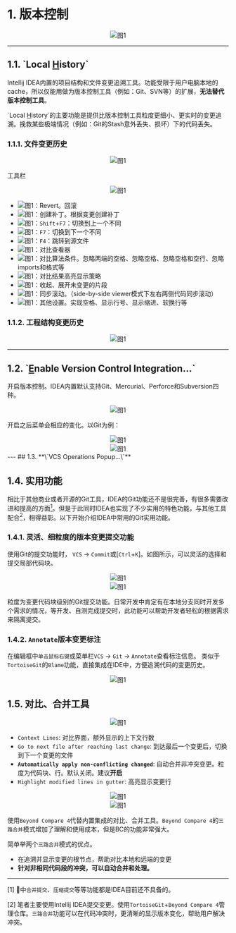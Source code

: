 # 1. 版本控制

<div align="center"><img src="./images/111/1.png" alt="图1"/></div>


---
## 1.1. **\`Local <u>H</u>istory\`**


Intellij IDEA内置的项目结构和文件变更追溯工具。功能受限于用户电脑本地的cache，所以仅能用做为版本控制工具（例如：Git、SVN等）的扩展，**无法替代版本控制工具**。

\`Local <u>H</u>istory\`的主要功能是提供比版本控制工具粒度更细小、更实时的变更追溯。挽救某些极端情况（例如：Git的Stash意外丢失、损坏）下的代码丢失。

### 1.1.1. 文件变更历史

<div align="center"><img src="./images/111/4.png" alt="图1"/></div>

工具栏
<div align="center"><img src="./images/111/5.png" alt="图1"/></div>

* <img src="./images/111/6.png" alt="图1"/>：Revert。回滚
* <img src="./images/111/7.png" alt="图1"/>：创建补丁。根据变更创建补丁
* <img src="./images/111/8.png" alt="图1"/>：`Shift`+`F7`：切换到上一个不同
* <img src="./images/111/9.png" alt="图1"/>：`F7`：切换到下一个不同
* <img src="./images/111/10.png" alt="图1"/>：`F4`：跳转到源文件
* <img src="./images/111/11.png" alt="图1"/>：对比查看器
* <img src="./images/111/12.png" alt="图1"/>：对比算法条件。忽略两端的空格、忽略空格、忽略空格和空行、忽略imports和格式等
* <img src="./images/111/13.png" alt="图1"/>：对比结果高亮显示策略
* <img src="./images/111/14.png" alt="图1"/>：收起、展开未变更的片段
* <img src="./images/111/15.png" alt="图1"/>：同步滚动。（side-by-side viewer模式下左右两侧代码同步滚动）
* <img src="./images/111/16.png" alt="图1"/>：其他设置。实现空格、显示行号、显示缩进、软换行等

### 1.1.2. 工程结构变更历史

<div align="center"><img src="./images/111/17.png" alt="图1"/></div>


---
## 1.2. **\`<u>E</u>nable Version Control Integration...\`**

开启版本控制。IDEA内置默认支持Git、Mercurial、Perforce和Subversion四种。
<div align="center"><img src="./images/111/3.png" alt="图1"/></div>

开启之后菜单会相应的变化。以Git为例：
<div align="center"><img src="./images/111/18.png" alt="图1"/></div>
<div align="center"><img src="./images/111/20.png" alt="图1"/></div>
---
## 1.3. **\`VCS Operations Popup...\`**




## 1.4. 实用功能

相比于其他商业或者开源的Git工具，IDEA的Git功能还不是很完善，有很多需要改进和提高的方面[<sup>1</sup>](#refer-anchar-1)。但是于此同时IDEA也实现了不少实用的特色功能，与其他工具配合[<sup>2</sup>](#refer-anchar-1)，相得益彰。以下开始介绍IDEA中常用的Git实用功能。

### 1.4.1. 灵活、细粒度的版本变更提交功能

使用Git的提交功能时， `VCS` -> `Commit`或[`Ctrl`+`K`]。如图所示，可以灵活的选择和提交局部代码块。

<div align="center"><img src="./images/111/18.png" alt="图1"/></div>
<div align="center"><img src="./images/111/19.png" alt="图1"/></div>

粒度为变更代码块级别的Git提交功能。日常开发中肯定有在本地分支同时开发多个需求的情况，等开发、自测完成提交时，此功能可以帮助开发者轻松的根据需求来隔离提交。

### 1.4.2. `Annotate`版本变更标注

在编辑框中`单击鼠标右键`或菜单栏`VCS` -> `Git` -> `Annotate`查看标注信息。
类似于`TortoiseGit`的`Blame`功能，直接集成在IDE中，方便追溯代码的变更历史。

<div align="center"><img src="./images/111/21.png" alt="图1"/></div>

## 1.5. **对比、合并工具**

<div align="center"><img src="./images/111/24.png" alt="图1"/></div>

* `Context Lines`: 对比界面，额外显示的上下文行数
* `Go to next file after reaching last change`: 到达最后一个变更后，切换到下一个变更的文件
* **`Automatically apply non-conflicting changed`**: 自动合并非冲突变更。粒度为代码块、行。默认关闭。建议**开启**
* `Highlight modified lines in gutter`: 高亮显示变更行


<div align="center"><img src="./images/111/23.png" alt="图1"/></div>
<div align="center"><img src="./images/111/22.png" alt="图1"/></div>

使用`Beyond Compare 4`代替内置集成的对比、合并工具。`Beyond Compare 4`的`三路合并`模式增加了理解和使用成本，但是BC的功能非常强大。

简单举两个`三路合并`模式的优点。

* 在追溯并显示变更的根节点，帮助对比本地和远端的变更
* **针对非相同代码段的冲突，可以自动合并和处理。**

---
<div id="refer-anchar-1"></div>

[1] 🐢中`合并提交`、`压缩提交`等等功能都是IDEA目前还不具备的。

[2] 笔者主要使用Intellij IDEA提交变更。使用`TortoiseGit`+`Beyond Compare 4`管理仓库。`三路合并`功能可以在代码冲突时，更清晰的显示版本变化，帮助用户解决冲突。